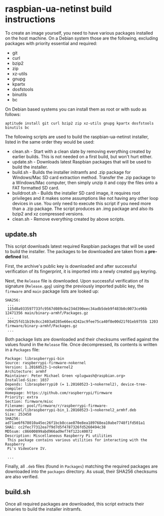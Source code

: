 raspbian-ua-netinst build instructions
======================================

To create an image yourself, you need to have various packages installed on the host machine.
On a Debian system those are the following, excluding packages with priority essential and required:
- git
- curl
- bzip2
- zip
- xz-utils
- gnupg
- kpartx
- dosfstools
- binutils
- bc

On Debian based systems you can install them as root or with sudo as follows:
```
aptitude install git curl bzip2 zip xz-utils gnupg kpartx dosfstools binutils bc
```

The following scripts are used to build the raspbian-ua-netinst installer, listed in the same order they would be used:

 - clean.sh - Start with a clean slate by removing everything created by earlier builds. This is not needed on a first build, but won't hurt either.
 - update.sh - Downloads latest Raspbian packages that will be used to build the installer.
 - build.sh - Builds the installer initramfs and .zip package for Windows/Mac SD card extraction method. Transfer the .zip package to a Windows/Mac computer, then simply unzip it and copy the files onto a FAT formatted SD card.
 - buildroot.sh - Builds the installer SD card image, it requires root privileges and it makes some assumptions like not having any other loop devices in use. You only need to execute this script if you need more than a .zip package. The script produces an .img package and also its bzip2 and xz compressed versions.
 - clean.sh - Remove everything created by above scripts.

update.sh
---------
This script downloads latest required Raspbian packages that will be used to build the installer. The packages to be downloaded are taken from a **pre-defined** list.

First, the archive's public key is downloaded and after successful verification of its fingerprint, it is imported into a newly created `gpg` keyring.

Next, the `Release` file is downloaded. Upon successful verification of its signature (`Release.gpg`) using the previously imported public key, the `firmware` and `main` package lists are looked up:
~~~
SHA256:
 ...
 115d8a933597733fc9567d089c6e234d390eec34adb5deb9f483b0c0073ce96b 12471356 main/binary-armhf/Packages.gz
 ...
 30425fd11b19c0cc2403a0285e66ec4242ac9fee75ca40f8e00d21f01eb9755b 1203 firmware/binary-armhf/Packages.gz
 ...
~~~

Both package lists are downloaded and their checksums verified against the values found in the `Release` file. Once decompressed, its contents is written in a `Packages` file:

~~~
Package: libraspberrypi-bin
Source: raspberrypi-firmware-nokernel
Version: 1.20160523-1~nokernel2
Architecture: armhf
Maintainer: Peter Michael Green <plugwash@raspbian.org>
Installed-Size: 1037
Depends: libraspberrypi0 (= 1.20160523-1~nokernel2), device-tree-compiler
Homepage: https://github.com/raspberrypi/firmware
Priority: extra
Section: firmware/misc
Filename: pool/firmware/r/raspberrypi-firmware-nokernel/libraspberrypi-bin_1.20160523-1~nokernel2_armhf.deb
Size: 253458
SHA256: ad71ae6f678010a45ec26f1bcb8ccae870e8ea189768ea10abe7748f1fd501a1
SHA1: cc2fec77312ea7f9d7d5f4787326fd5260494c38
MD5sum: c86600899abd966ad9ef74f122c40072
Description: Miscellaneous Raspberry Pi utilities
 This package contains various utilities for interacting with the Raspberry
 Pi's VideoCore IV.

 ...
~~~

Finally, all `.deb` files (found in `Packages`) matching the required packages are downloaded into the `packages` directory. As usual, their SHA256 checksums are also verified.

build.sh
---------
Once all required packages are downloaded, this script extracts their binaries to build the installer initramfs.
